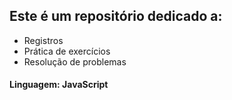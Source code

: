 ## Este é um repositório dedicado a:

<ul>
  <li>Registros</li>
  <li>Prática de exercícios</li>
  <li>Resolução de problemas</li>
</ul>

#### Linguagem: JavaScript
